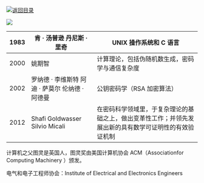 [![返回目录](https://parg.co/UCb)](https://parg.co/UCH) 
 
 
![](https://coding.net/u/hoteam/p/Cache/git/raw/master/2017/9/1/%25E4%25B8%25AD%25E6%2596%2587%25E6%258E%2592%25E7%2589%2588%25E6%258C%2587%25E5%258D%2597.jpg)

| 1983 | 肯 · 汤普逊 丹尼斯 · 里奇                       | UNIX 操作系统和 C 语言                                                                                 |
| ---- | ----------------------------------------------- | ------------------------------------------------------------------------------------------------------ |
| 2000 | 姚期智                                          | 计算理论，包括伪随机数生成，密码学与通信复杂度                                                         |
| 2002 | 罗纳德 · 李维斯特 阿迪 · 萨莫尔 伦纳德 · 阿德曼 | 公钥密码学（RSA 加密算法）                                                                             |
| 2012 | Shafi Goldwasser Silvio Micali                  | 在密码科学领域里，于复杂理论的基础之上，做出变革性工作；并领先发展出新的具有数学可证明性的有效验证机制 |

计算机之父图灵是英国人，图灵奖由美国计算机协会 ACM（Associationfor Computing Machinery ）颁发。

电气和电子工程师协会：Institute of Electrical and Electronics Engineers
